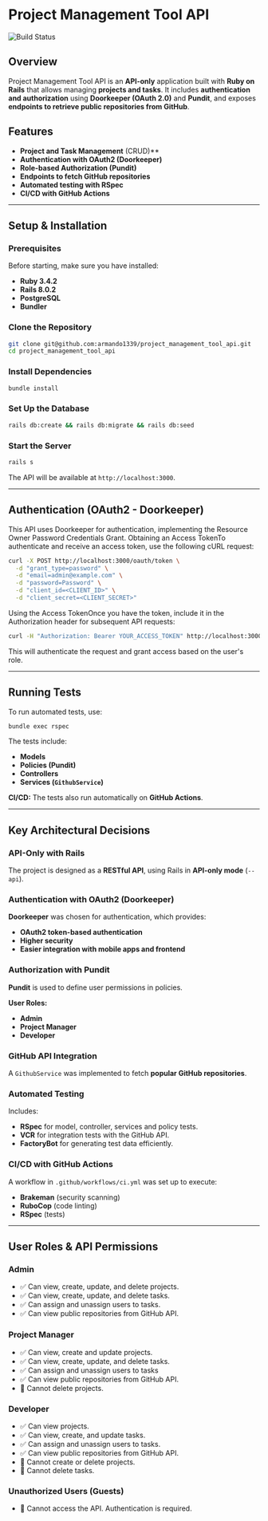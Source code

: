 # Project Management Tool API

![Build Status](https://github.com/armando1339/project_management_tool_api/actions/workflows/ci.yml/badge.svg)

## Overview

Project Management Tool API is an **API-only** application built with **Ruby on Rails** that allows managing **projects and tasks**. It includes **authentication and authorization** using **Doorkeeper (OAuth 2.0)** and **Pundit**, and exposes **endpoints to retrieve public repositories from GitHub**.

## Features

- **Project and Task Management** (CRUD)**
- **Authentication with OAuth2 (Doorkeeper)**
- **Role-based Authorization (Pundit)**
- **Endpoints to fetch GitHub repositories**
- **Automated testing with RSpec**
- **CI/CD with GitHub Actions**

---

## **Setup & Installation**

### **Prerequisites**

Before starting, make sure you have installed:

- **Ruby 3.4.2**
- **Rails 8.0.2**
- **PostgreSQL**
- **Bundler**

### **Clone the Repository**

```sh
git clone git@github.com:armando1339/project_management_tool_api.git
cd project_management_tool_api
```

### **Install Dependencies**

```sh
bundle install
```

### **Set Up the Database**

```sh
rails db:create && rails db:migrate && rails db:seed
```

### **Start the Server**

```sh
rails s
```

The API will be available at `http://localhost:3000`.

---

## **Authentication (OAuth2 - Doorkeeper)**

This API uses Doorkeeper for authentication, implementing the Resource Owner Password Credentials Grant.
Obtaining an Access TokenTo authenticate and receive an access token, use the following cURL request:

```bash
curl -X POST http://localhost:3000/oauth/token \
  -d "grant_type=password" \
  -d "email=admin@example.com" \
  -d "password=Password" \
  -d "client_id=<CLIENT_ID>" \
  -d "client_secret=<CLIENT_SECRET>"
```

Using the Access TokenOnce you have the token, include it in the Authorization header for subsequent API requests:

```bash
curl -H "Authorization: Bearer YOUR_ACCESS_TOKEN" http://localhost:3000/api/v1/projects
```

This will authenticate the request and grant access based on the user's role.

---

## **Running Tests**

To run automated tests, use:

```sh
bundle exec rspec
```

The tests include:

- **Models**
- **Policies (Pundit)**
- **Controllers**
- **Services (`GithubService`)**

**CI/CD:** The tests also run automatically on **GitHub Actions**.

---

## **Key Architectural Decisions**

### **API-Only with Rails**

The project is designed as a **RESTful API**, using Rails in **API-only mode** (`--api`).

### **Authentication with OAuth2 (Doorkeeper)**

**Doorkeeper** was chosen for authentication, which provides:

- **OAuth2 token-based authentication**
- **Higher security**
- **Easier integration with mobile apps and frontend**

### **Authorization with Pundit**

**Pundit** is used to define user permissions in policies.

**User Roles:**

- **Admin**
- **Project Manager**
- **Developer**

### **GitHub API Integration**

A `GithubService` was implemented to fetch **popular GitHub repositories**.

### **Automated Testing**

Includes:

- **RSpec** for model, controller, services and policy tests.
- **VCR** for integration tests with the GitHub API.
- **FactoryBot** for generating test data efficiently.

### **CI/CD with GitHub Actions**

A workflow in `.github/workflows/ci.yml` was set up to execute:

- **Brakeman** (security scanning)
- **RuboCop** (code linting)
- **RSpec** (tests)

---

## **User Roles & API Permissions**

### **Admin**

- ✅ Can view, create, update, and delete projects.
- ✅ Can view, create, update, and delete tasks.
- ✅ Can assign and unassign users to tasks.
- ✅ Can view public repositories from GitHub API.

### **Project Manager**

- ✅ Can view, create and update projects.
- ✅ Can view, create, update, and delete tasks.
- ✅ Can assign and unassign users to tasks
- ✅ Can view public repositories from GitHub API.
- 🚫 Cannot delete projects.

### **Developer**

- ✅ Can view projects.
- ✅ Can view, create, and update tasks.
- ✅ Can assign and unassign users to tasks.
- ✅ Can view public repositories from GitHub API.
- 🚫 Cannot create or delete projects.
- 🚫 Cannot delete tasks.

### **Unauthorized Users (Guests)**

- 🚫 Cannot access the API. Authentication is required.
